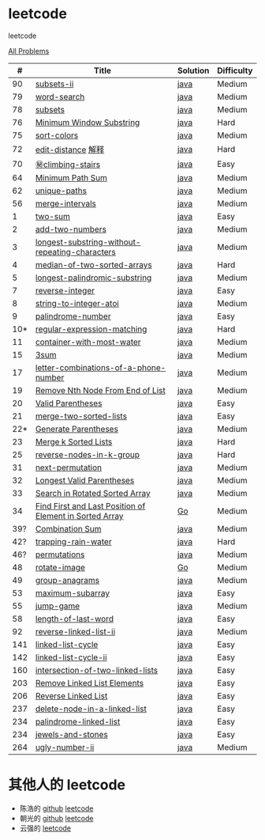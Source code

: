 # leetcode
leetcode

[All Problems](https://leetcode.com/problemset/all/)

| # | Title | Solution | Difficulty |
|---| ----- | -------- | ---------- |
|90|[subsets-ii](https://leetcode.com/problems/subsets-ii/) | [java](./src/main/java/leetcode/SubsetsII.java)|Medium|
|79|[word-search](https://leetcode.com/problems/word-search/) | [java](./src/main/java/leetcode/WordSearch.java)|Medium|
|78|[subsets](https://leetcode.com/problems/subsets/) | [java](./src/main/java/leetcode/Subsets.java)|Medium|
|76|[Minimum Window Substring](https://leetcode.com/problems/minimum-window-substring/) | [java](./src/main/java/leetcode/MinimumWindowSubstring.java)|Hard|
|75|[sort-colors](https://leetcode.com/problems/sort-colors/) | [java](./src/main/java/leetcode/SortColors.java)|Medium|
|72|[edit-distance](https://leetcode.com/problems/edit-distance/) [解释](https://blog.csdn.net/chen134225/article/details/81775575)| [java](./src/main/java/leetcode/EditDistance.java)|Hard|
|70|[㊙‍climbing-stairs](https://leetcode.com/problems/climbing-stairs/)| [java](./src/main/java/leetcode/ClimbingStairs.java)|Easy|
|64|[Minimum Path Sum](https://leetcode.com/problems/minimum-path-sum/)| [java](./src/main/java/leetcode/MinimumPathSum.java)|Medium|
|62|[unique-paths](https://leetcode.com/problems/unique-paths/)| [java](./src/main/java/leetcode/UniquePaths.java)|Medium|
|56|[merge-intervals](https://leetcode.com/problems/merge-intervals/)| [java](./src/main/java/leetcode/MergeIntervals.java)|Medium|
|1|[two-sum](https://leetcode.com/articles/two-sum/)| [java](./src/main/java/leetcode/TwoSum.java)|Easy|
|2|[add-two-numbers](https://leetcode.com/articles/add-two-numbers/)| [java](./src/main/java/leetcode/AddTwoNumbers.java)|Medium|
|3|[longest-substring-without-repeating-characters](https://leetcode.com/articles/longest-substring-without-repeating-characters/)| [java](./src/main/java/leetcode/LongestSubstringWithoutRepeatingCharacters.java)|Medium|
|4|[median-of-two-sorted-arrays](https://leetcode.com/problems/median-of-two-sorted-arrays/)| [java](./src/main/java/leetcode/MedianOfTwoSortedArrays.java)|Hard|
|5|[longest-palindromic-substring](https://leetcode.com/problems/longest-palindromic-substring/)| [java](./src/main/java/leetcode/LongestPalindromicSubstring.java)|Medium|
|7|[reverse-integer](https://leetcode.com/problems/reverse-integer/)| [java](./src/main/java/leetcode/ReverseInteger.java)|Easy|
|8|[string-to-integer-atoi](https://leetcode.com/problems/string-to-integer-atoi/)| [java](./src/main/java/leetcode/String2IntegerAtoi.java)|Medium|
|9|[palindrome-number](https://leetcode.com/problems/palindrome-number/)| [java](./src/main/java/leetcode/PalindromeNumber.java)|Easy|
|10*|[regular-expression-matching](https://leetcode.com/problems/regular-expression-matching/)| [java](./src/main/java/leetcode/RegularExpressionMatching.java)|Hard|
|11|[container-with-most-water](https://leetcode.com/problems/container-with-most-water/)| [java](./src/main/java/leetcode/ContainerWithMostWater.java)|Medium|
|15|[3sum](https://leetcode.com/problems/3sum/)| [java](./src/main/java/leetcode/ThreeSum.java)|Medium|
|17|[letter-combinations-of-a-phone-number](https://leetcode.com/problems/letter-combinations-of-a-phone-number/)| [java](./src/main/java/leetcode/LetterCombinationsOfAPhoneNumber.java)|Medium|
|19|[Remove Nth Node From End of List](https://leetcode.com/problems/remove-nth-node-from-end-of-list/)| [java](./src/main/java/leetcode/RemoveNthNodeFromEndofList.java)|Medium|
|20|[Valid Parentheses](https://leetcode.com/problems/valid-parentheses/)| [java](./src/main/java/leetcode/ValidParentheses.java)|Easy|
|21|[merge-two-sorted-lists](https://leetcode.com/problems/merge-two-sorted-lists/)| [java](./src/main/java/leetcode/MergeTwoSortedLists.java)|Easy|
|22*|[Generate Parentheses](https://leetcode.com/problems/generate-parentheses/)| [java](./src/main/java/leetcode/GenerateParentheses.java)|Medium|
|23|[Merge k Sorted Lists](https://leetcode.com/problems/merge-k-sorted-lists/)| [java](./src/main/java/leetcode/MergeKSortedLists.java)|Hard|
|25|[reverse-nodes-in-k-group](https://leetcode.com/problems/reverse-nodes-in-k-group/)| [java](./src/main/java/leetcode/ReverseNodesInKGroup.java)|Hard|
|31|[next-permutation](https://leetcode.com/problems/next-permutation/)| [java](./src/main/java/leetcode/NextPermutation.java)|Medium|
|32|[Longest Valid Parentheses](https://leetcode.com/problems/longest-valid-parentheses/)| [java](./src/main/java/leetcode/LongestValidParentheses.java)|Medium|
|33|[Search in Rotated Sorted Array](https://leetcode.com/problems/search-in-rotated-sorted-array/)| [java](./src/main/java/leetcode/SearchInRotatedSortedArray.java)|Medium|
|34|[Find First and Last Position of Element in Sorted Array](https://leetcode.com/problems/find-first-and-last-position-of-element-in-sorted-array/)| [Go](golang/main/FindFirstAndLastPositionOfElementInSortedArray.go)|Medium|
|39?|[Combination Sum](https://leetcode.com/problems/combination-sum/)| [java](./src/main/java/leetcode/CombinationSum.java)|Medium|
|42?|[trapping-rain-water](https://leetcode.com/problems/trapping-rain-water/)| [java](./src/main/java/leetcode/TrappingRainWater.java)|Hard|
|46?|[permutations](https://leetcode.com/problems/permutations/)| [java](./src/main/java/leetcode/Permutations.java)|Medium|
|48|[rotate-image](https://leetcode.com/problems/rotate-image/)|  [Go](golang/main/RotateImage.go)|Medium|
|49|[group-anagrams](https://leetcode.com/problems/group-anagrams/)|  [java](./src/main/java/leetcode/GroupAnagrams.java)|Medium|
|53|[maximum-subarray](https://leetcode.com/problems/maximum-subarray/)|  [java](./src/main/java/leetcode/MaximumSubarray.java)|Easy|
|55|[jump-game](https://leetcode.com/problems/jump-game/)|  [java](./src/main/java/leetcode/JumpGame.java)|Medium|
|58|[length-of-last-word](https://leetcode.com/problems/length-of-last-word/)| [java](./src/main/java/leetcode/LengthOfLastWord.java)|Easy|
|92|[reverse-linked-list-ii](https://leetcode.com/problems/reverse-linked-list-ii/)| [java](./src/main/java/leetcode/ReverseLinkedList2.java)|Medium|
|141|[linked-list-cycle](https://leetcode.com/problems/linked-list-cycle/)| [java](./src/main/java/leetcode/LinkedListCycle.java)|Easy|
|142|[linked-list-cycle-ii](https://leetcode.com/problems/linked-list-cycle-ii)| [java](./src/main/java/leetcode/LinkedListCycle2.java)|Easy|
|160|[intersection-of-two-linked-lists](https://leetcode.com/problems/intersection-of-two-linked-lists)| [java](./src/main/java/leetcode/IntersectionOfTwoLinkedLists.java)|Easy|
|203|[Remove Linked List Elements](https://leetcode.com/problems/remove-linked-list-elements/)| [java](./src/main/java/leetcode/ReverseLinkedList.java)|Easy|
|206|[Reverse Linked List](https://leetcode.com/problems/reverse-linked-list/)| [java](./src/main/java/leetcode/ReverseLinkedList.java)|Easy|
|237|[delete-node-in-a-linked-list](https://leetcode.com/problems/delete-node-in-a-linked-list/)| [java](./src/main/java/leetcode/DeleteNodeInALinkedList.java)|Easy|
|234|[palindrome-linked-list](https://leetcode.com/problems/palindrome-linked-list/)| [java](./src/main/java/leetcode/PalindromeLinkedList.java)|Easy|
|234|[jewels-and-stones](https://leetcode.com/problems/jewels-and-stones/)| [java](./src/main/java/leetcode/JewelsAndStones.java)|Easy|
|264|[ugly-number-ii](https://leetcode.com/problems/ugly-number-ii/)| [java](./src/main/java/leetcode/UglyNumberII.java)|Medium|


# 其他人的 leetcode
- 陈浩的 [github](https://github.com/haoel/leetcode) [leetcode](https://leetcode.com/haoel/)
- 朝光的 [github](https://github.com/hcghaha/algorithms-learning)  [leetcode](https://leetcode.com/huangchgu/) 
- 云强的 [leetcode](https://leetcode.com/supermaster007/)
